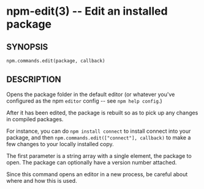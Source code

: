npm-edit(3) -- Edit an installed package
========================================


















<extoc></extoc>

## SYNOPSIS

    npm.commands.edit(package, callback)

## DESCRIPTION

Opens the package folder in the default editor (or whatever you've
configured as the npm `editor` config -- see `npm help config`.)

After it has been edited, the package is rebuilt so as to pick up any
changes in compiled packages.

For instance, you can do `npm install connect` to install connect
into your package, and then `npm.commands.edit(["connect"], callback)`
to make a few changes to your locally installed copy.

The first parameter is a string array with a single element, the package
to open. The package can optionally have a version number attached.

Since this command opens an editor in a new process, be careful about where
and how this is used.
